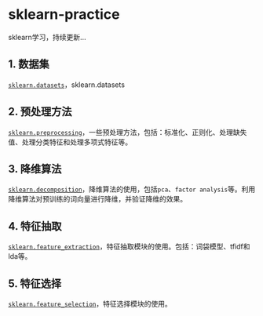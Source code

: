 # sklearn-practice
sklearn学习，持续更新...

## 1. 数据集
[`sklearn.datasets`](https://github.com/liu-nlper/sklearn-practice/tree/master/sklearn.datasets)，sklearn.datasets

## 2. 预处理方法
[`sklearn.preprocessing`](https://github.com/liu-nlper/sklearn-practice/tree/master/sklearn.preprocessing)，一些预处理方法，包括：标准化、正则化、处理缺失值、处理分类特征和处理多项式特征等。

## 3. 降维算法
[`sklearn.decomposition`](https://github.com/liu-nlper/sklearn-practice/tree/master/sklearn.decomposition)，降维算法的使用，包括`pca`、`factor analysis`等。利用降维算法对预训练的词向量进行降维，并验证降维的效果。

## 4. 特征抽取
[`sklearn.feature_extraction`](https://github.com/liu-nlper/sklearn-practice/tree/master/sklearn.feature_extraction)，特征抽取模块的使用。包括：词袋模型、tfidf和lda等。

## 5. 特征选择
[`sklearn.feature_selection`](https://github.com/liu-nlper/sklearn-practice/tree/master/sklearn.feature_selection)，特征选择模块的使用。
